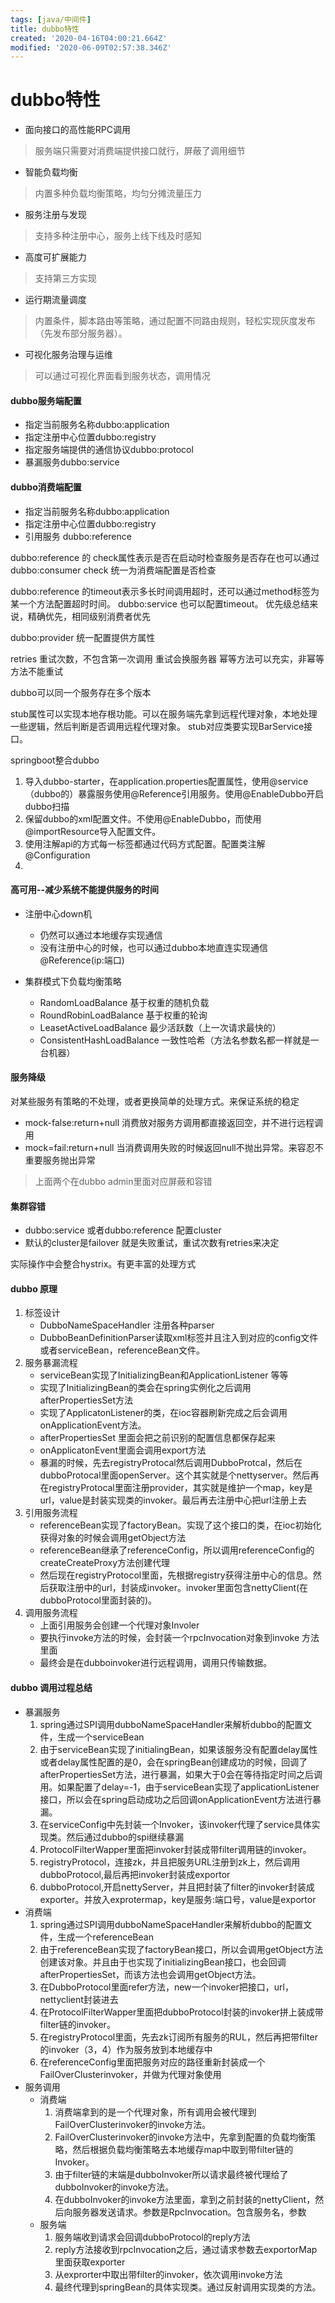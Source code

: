 ```yaml
---
tags: [java/中间件]
title: dubbo特性
created: '2020-04-16T04:00:21.664Z'
modified: '2020-06-09T02:57:38.346Z'
---
```


# dubbo特性
- 面向接口的高性能RPC调用
> 服务端只需要对消费端提供接口就行，屏蔽了调用细节
- 智能负载均衡
>内置多种负载均衡策略，均匀分摊流量压力
- 服务注册与发现
>支持多种注册中心，服务上线下线及时感知
- 高度可扩展能力
> 支持第三方实现
- 运行期流量调度
> 内置条件，脚本路由等策略，通过配置不同路由规则，轻松实现灰度发布（先发布部分服务器）。
- 可视化服务治理与运维
> 可以通过可视化界面看到服务状态，调用情况

#### dubbo服务端配置
- 指定当前服务名称dubbo:application
- 指定注册中心位置dubbo:registry
- 指定服务端提供的通信协议dubbo:protocol
- 暴漏服务dubbo:service
#### dubbo消费端配置
- 指定当前服务名称dubbo:application
- 指定注册中心位置dubbo:registry
- 引用服务 dubbo:reference
 



dubbo:reference 的 check属性表示是否在启动时检查服务是否存在也可以通过dubbo:consumer check 统一为消费端配置是否检查

dubbo:reference 的timeout表示多长时间调用超时，还可以通过method标签为某一个方法配置超时时间。
dubbo:service 也可以配置timeout。
优先级总结来说，精确优先，相同级别消费者优先

dubbo:provider 统一配置提供方属性

retries 重试次数，不包含第一次调用
重试会换服务器
幂等方法可以充实，非幂等方法不能重试

dubbo可以同一个服务存在多个版本

stub属性可以实现本地存根功能。可以在服务端先拿到远程代理对象，本地处理一些逻辑，然后判断是否调用远程代理对象。
stub对应类要实现BarService接口。

springboot整合dubbo
1. 导入dubbo-starter，在application.properties配置属性，使用@service（dubbo的）暴露服务使用@Reference引用服务。使用@EnableDubbo开启dubbo扫描
2. 保留dubbo的xml配置文件。不使用@EnableDubbo，而使用@importResource导入配置文件。
3. 使用注解api的方式每一标签都通过代码方式配置。配置类注解@Configuration
4. 
#### 高可用--减少系统不能提供服务的时间
- 注册中心down机
    - 仍然可以通过本地缓存实现通信
    - 没有注册中心的时候，也可以通过dubbo本地直连实现通信@Reference(ip:端口)

- 集群模式下负载均衡策略
    - RandomLoadBalance 基于权重的随机负载
    - RoundRobinLoadBalance 基于权重的轮询
    - LeasetActiveLoadBalance 最少活跃数（上一次请求最快的）
    - ConsistentHashLoadBalance 一致性哈希（方法名参数名都一样就是一台机器）

#### 服务降级
对某些服务有策略的不处理，或者更换简单的处理方式。来保证系统的稳定
- mock-false:return+null  消费放对服务方调用都直接返回空，并不进行远程调用
- mock=fail:return+null 当消费调用失败的时候返回null不抛出异常。来容忍不重要服务抛出异常
> 上面两个在dubbo admin里面对应屏蔽和容错


#### 集群容错
- dubbo:service 或者dubbo:reference 配置cluster 
- 默认的cluster是failover 就是失败重试，重试次数有retries来决定

实际操作中会整合hystrix。有更丰富的处理方式


#### dubbo 原理
1. 标签设计
    - DubboNameSpaceHandler 注册各种parser
    - DubboBeanDefinitionParser读取xml标签并且注入到对应的config文件或者serviceBean，referenceBean文件。
2. 服务暴漏流程
    - serviceBean实现了InitializingBean和ApplicationListener 等等
    - 实现了InitializingBean的类会在spring实例化之后调用afterPropertiesSet方法
    - 实现了ApplicatonListener<ContextRefreshContext>的类，在ioc容器刷新完成之后会调用onApplicationEvent方法。
    - afterPropertiesSet 里面会把之前识别的配置信息都保存起来
    - onApplicatonEvent里面会调用export方法
    - 暴漏的时候，先去registryProtocal然后调用DubboProtcal，然后在dubboProtocal里面openServer。这个其实就是个nettyserver。然后再在registryProtocal里面注册provider，其实就是维护一个map，key是url，value是封装实现类的invoker。最后再去注册中心把url注册上去
3. 引用服务流程
    - referenceBean实现了factoryBean。实现了这个接口的类，在ioc初始化获得对象的时候会调用getObject方法
    - referenceBean继承了referenceConfig，所以调用referenceConfig的createCreateProxy方法创建代理
    - 然后现在registryProtocol里面，先根据registry获得注册中心的信息。然后获取注册中的url，封装成invoker。invoker里面包含nettyClient(在dubboProtocol里面封装的)。
4. 调用服务流程
    - 上面引用服务会创建一个代理对象Involer
    - 要执行invoke方法的时候，会封装一个rpcInvocation对象到invoke 方法里面
    - 最终会是在dubboinvoker进行远程调用，调用只传输数据。
    
#### dubbo 调用过程总结
- 暴漏服务
    1. spring通过SPI调用dubboNameSpaceHandler来解析dubbo的配置文件，生成一个serviceBean
    2. 由于serviceBean实现了initialingBean，如果该服务没有配置delay属性或者delay属性配置的是0，会在springBean创建成功的时候，回调了afterPropertiesSet方法，进行暴漏，如果大于0会在等待指定时间之后调用。如果配置了delay=-1，由于serviceBean实现了applicationListener接口，所以会在spring启动成功之后回调onApplicationEvent方法进行暴漏。
    3. 在serviceConfig中先封装一个Invoker，该invoker代理了service具体实现类。然后通过dubbo的spi继续暴漏
    4. ProtocolFilterWapper里面把invoker封装成带filter调用链的invoker。
    5. registryProtocol，连接zk，并且把服务URL注册到zk上，然后调用dubboProtocol,最后再把invoker封装成exportor
    6. dubboProtocol,开启nettyServer，并且把封装了filter的invoker封装成exporter。并放入exprotermap，key是服务:端口号，value是exportor
- 消费端
    1. spring通过SPI调用dubboNameSpaceHandler来解析dubbo的配置文件，生成一个referenceBean
    2. 由于referenceBean实现了factoryBean接口，所以会调用getObject方法创建该对象。并且由于也实现了initializingBean接口，也会回调afterPropertiesSet，而该方法也会调用getObject方法。
    3. 在DubboProtocol里面refer方法，new一个invoker把接口，url，nettyclient封装进去
    4. 在ProtocolFilterWapper里面把dubboProtocol封装的invoker拼上装成带filter链的invoker。
    5. 在registryProtocol里面，先去zk订阅所有服务的RUL，然后再把带filter的invoker（3，4）作为服务放到本地缓存中
    6. 在referenceConfig里面把服务对应的路径重新封装成一个FailOverClusterinvoker，并做为代理对象使用
 - 服务调用
    - 消费端
        1. 消费端拿到的是一个代理对象，所有调用会被代理到FailOverClusterinvoker的invoke方法。
        2. FailOverClusterinvoker的invoke方法中，先拿到配置的负载均衡策略，然后根据负载均衡策略去本地缓存map中取到带filter链的Invoker。
        3. 由于filter链的末端是dubboInvoker所以请求最终被代理给了dubboInvoker的invoke方法。
        4. 在dubboInvoker的invoke方法里面，拿到之前封装的nettyClient，然后向服务器发送请求。参数是RpcInvocation。包含服务名，参数
    - 服务端
        1. 服务端收到请求会回调dubboProtocol的reply方法
        2. reply方法接收到rpcInvocation之后，通过请求参数去exportorMap里面获取exporter
        3. 从exprorter中取出带filter的invoker，依次调用invoke方法
        4. 最终代理到springBean的具体实现类。通过反射调用实现类的方法。



